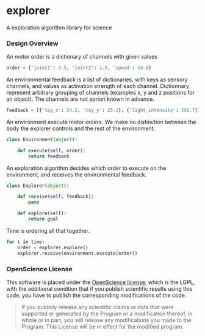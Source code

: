 explorer
========

A exploration algorithm library for science

### Design Overview

An motor order is a dictionary of channels with given values

```python
order = {'joint1': 0.5, 'joint2': 1.0, 'speed': 10.0}
```

An environmental feedback is a list of dictionaries, with keys as sensory channels, and values as activation strength of each channel. Dictionnary represent arbitrary grouping of channels (examples x, y and z positions for an object). The channels are not apriori known in advance.

```python
feedback = [{'toy_x': 34.2, 'toy_y': 25.1}, {'light_intensity': 303.7}]
```

An environment execute motor orders. We make no distinction between the body the explorer controls and the rest of the environment.

```python
class Environment(object):

    def execute(self, order):
        return feedback
```

An exploration algorithm decides which order to execute on the environment, and receives the environmental feedback.

```python
class Explorer(object):

    def receive(self, feedback):
        pass

    def explore(self):
        return goal
```

Time is ordering all that together.

```python
for t in time:
    order = explorer.explore()
    explorer.receive(environment.execute(order))
```

### OpenScience License

This software is placed under the [OpenScience license](http://fabien.benureau.com/openscience.html), which is the LGPL, with the additional condition that if you publish scientific results using this code, you have to publish the corresponding modifications of the code.

> If you publicly release any scientific claims or data that were supported or generated by the Program or a modification thereof, in whole or in part, you will release any modifications you made to the Program. This License will be in effect for the modified program. 

